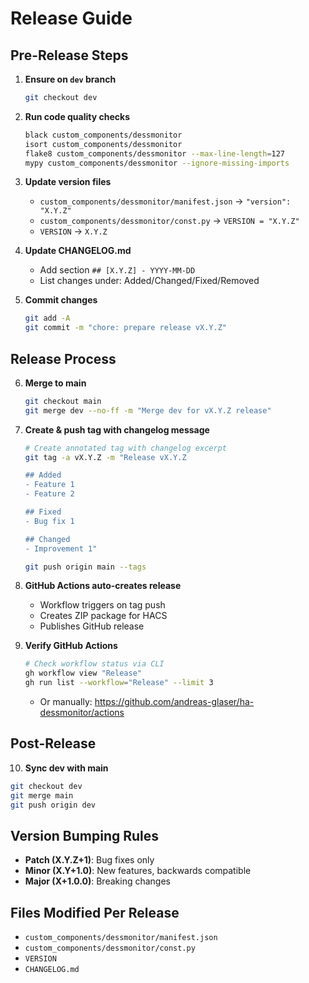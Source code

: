 # Release Guide

## Pre-Release Steps

1. **Ensure on `dev` branch**
   ```bash
   git checkout dev
   ```

2. **Run code quality checks**
   ```bash
   black custom_components/dessmonitor
   isort custom_components/dessmonitor
   flake8 custom_components/dessmonitor --max-line-length=127
   mypy custom_components/dessmonitor --ignore-missing-imports
   ```

3. **Update version files**
   - `custom_components/dessmonitor/manifest.json` → `"version": "X.Y.Z"`
   - `custom_components/dessmonitor/const.py` → `VERSION = "X.Y.Z"`
   - `VERSION` → `X.Y.Z`

4. **Update CHANGELOG.md**
   - Add section `## [X.Y.Z] - YYYY-MM-DD`
   - List changes under: Added/Changed/Fixed/Removed

5. **Commit changes**
   ```bash
   git add -A
   git commit -m "chore: prepare release vX.Y.Z"
   ```

## Release Process

6. **Merge to main**
   ```bash
   git checkout main
   git merge dev --no-ff -m "Merge dev for vX.Y.Z release"
   ```

7. **Create & push tag with changelog message**
   ```bash
   # Create annotated tag with changelog excerpt
   git tag -a vX.Y.Z -m "Release vX.Y.Z

   ## Added
   - Feature 1
   - Feature 2
   
   ## Fixed  
   - Bug fix 1
   
   ## Changed
   - Improvement 1"
   
   git push origin main --tags
   ```

8. **GitHub Actions auto-creates release**
   - Workflow triggers on tag push
   - Creates ZIP package for HACS
   - Publishes GitHub release

9. **Verify GitHub Actions**
   ```bash
   # Check workflow status via CLI
   gh workflow view "Release"
   gh run list --workflow="Release" --limit 3
   ```
   - Or manually: https://github.com/andreas-glaser/ha-dessmonitor/actions

## Post-Release

10. **Sync dev with main**
   ```bash
   git checkout dev
   git merge main
   git push origin dev
   ```

## Version Bumping Rules
- **Patch (X.Y.Z+1)**: Bug fixes only
- **Minor (X.Y+1.0)**: New features, backwards compatible
- **Major (X+1.0.0)**: Breaking changes

## Files Modified Per Release
- `custom_components/dessmonitor/manifest.json`
- `custom_components/dessmonitor/const.py`
- `VERSION`
- `CHANGELOG.md`